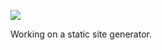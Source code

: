 ![](https://db-feed.s3.us-east-1.amazonaws.com/next-s3-uploads/3c6d03a7-a9e2-4413-8396-9f40b15e1cd3/20240525_15h40m05s_grim.png)

Working on a static site generator.